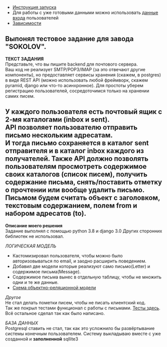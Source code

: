 * [Инструкция запуска](documentation/инструкция_запуска.txt)  
* Для работы с уже готовыми данными можно использовать [данные входа](documentation/инструкция_запуска.txt) пользователей
* [Зависимости](documentation/requirements.txt) 

Выпонял тестовое задание для завода "SOKOLOV".
-----------------------------------------------------------------------------------------------------------

**ТЕКСТ ЗАДАНИЯ**  
Представьте, что вы пишите backend для почтового сервера.  
Ваш код не реализует SMTP/POP3/IMAP (за это отвечают другие компоненты),
но предоставляет сервисы хранения (скажем, в postgres) в виде REST API (можно использовать любой фреймворк,
скажем pyramid, django или что-то асинхронное). Для простоты уберем регистрацию пользователей,
сосредоточимся только на хранении самих писем.

У каждого пользователя есть почтовый ящик с 2-мя каталогами (inbox и sent).  
API позволяет пользователю отправить письмо нескольким адресатам.  
И тогда письмо сохраняется в каталог sent отправителя и в каталог inbox каждого из получателей.
Также API должно позволять пользователям просмотреть содержимое своих каталогов (список писем),
получить содержание письма, снять/поставить отметку о прочтении или вообще удалить письмо.
Письмом будем считать объект с заголовком, текстовым содержанием, полем from и набором адресатов (to).
-------------------------------------------------------------------------------------------------------------

**Описание моего решения**  
Задание выполнял с помощью python 3.8 и django 3.0
Других сторонних библиотек не использовал.

*ЛОГИЧЕСКАЯ МОДЕЛЬ*  
* Кастомизировал пользователя, чтобы можно было авторизовываться по email, и заодно расширить поведением.  
* Добавил две модели которые реализуют само письмо(Letter) и содержимое письма(Message).  
* Содержимое письма вынес в отдельную таблицу, чтобы не множить одни и те же данные.
* [Схема объектно-реляционной модели](documentation/mailbox_orm.png) 

*Другое*  
Не стал делать пометки писем, чтобы не писать клиентский код.  
Так же покрыл тестами функционал с работы с письмами. [Тесты здесь](mail_box/tests.py).  
Всё остальное сделал так как было написано.


*БАЗА ДАННЫХ*  
Postgresql ставить не стал, так как это усложнило бы развёртывание системы конечным пользователем.
Систему выкладываю вместе с уже созданной и **заполненной** sqllite3
